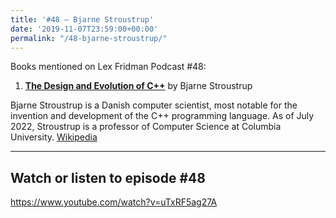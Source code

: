 ```yaml
---
title: '#48 – Bjarne Stroustrup'
date: '2019-11-07T23:59:00+00:00'
permalink: "/48-bjarne-stroustrup/"
---
```


Books mentioned on Lex Fridman Podcast #48:

1. <b><a href="https://amzn.to/3Vb0SSl" target="_blank" rel="sponsored noopener noreferrer">The Design and Evolution of C++</a></b> by Bjarne Stroustrup

<!--more-->

Bjarne Stroustrup is a Danish computer scientist, most notable for the invention and development of the C++ programming language. As of July 2022, Stroustrup is a professor of Computer Science at Columbia University. <a href="https://en.wikipedia.org/wiki/Bjarne_Stroustrup" target="_blank">Wikipedia</a>

- - - - - -

## Watch or listen to episode #48

<https://www.youtube.com/watch?v=uTxRF5ag27A>